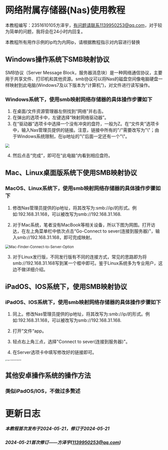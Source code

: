 # 网络附属存储器(Nas)使用教程

本教程编写：2351610105方泽宇，有问题请联系1139950253@qq.com，对于较为简单的问题，我将会在24小时内回复。

本教程所有用作示例的ip均为内网ip，请根据教程指示对内容进行替换

## Windows操作系统下SMB映射协议

SMB协议（Server Message Block，服务器消息块）是一种网络通信协议，主要用于共享文件、打印机和其他资源。smb协议可以将Nas的磁盘空间像电脑硬盘一样映射到此电脑(Windows7及以下版本为“计算机”)，对文件进行读写操作。

### Windows系统下，使用smb映射网络存储器的具体操作步骤如下

1. 在桌面/文件资源管理器左侧找到“网络”并右击。
2. 在弹出的选项卡中，左键选择“映射网络驱动器”。
3. 在“驱动器”选项卡中选择一个没有冲突的盘符，一般为Z。在“文件夹”选项卡中，输入Nas管理员提供的链接。注意，链接中所有的"/"需要改写为"\\"；由于Windows系统限制，在ip地址的"\\"后面一定还有一个"\\"。

<img src="https://i.imgur.com/Y20wnsj.png" style="zoom: 80%;" />

4. 然后点击“完成”，即可在“此电脑”内看到相应盘符。

## Mac、Linux桌面版系统下使用SMB映射协议

### MacOS、Linux系统下，使用smb映射网络存储器的具体操作步骤如下

1. 修改Nas管理员提供的ip地址，将其改写为:smb://ip/的形式。例如:192.168.31.168，可以被改写为smb://192.168.31.168.

2. 对于Mac系统，笔者没有MacBook等相关设备，所以下图为网图。打开访达，在左上角菜单栏中依次点击“Go-Connect to sever(连接到服务器)"，输入smb://192.168.31.168，即可完成映射。

<img src="https://img.php.cn/upload/article/000/887/227/168143336579455.png" alt="Mac-Finder-Connect-to-Server-Option" style="zoom:80%;" />

3. 对于Linux发行版，不同发行版有不同的连接方式，常见的思路即为将smb://192.168.31.168写到某一个框中即可。鉴于Linux系统多为专业用户，这边不做详细介绍。

## iPadOS、IOS系统下，使用SMB映射协议

### iPadOS、IOS系统下，使用smb映射网络存储器的具体操作步骤如下

1. 同上。修改Nas管理员提供的ip地址，将其改写为:smb://ip/的形式。例如:192.168.31.168，可以被改写为smb://192.168.31.168.
2. 打开”文件“app。
3. 轻点右上角三点，选择"Connect to sever(连接到服务器)"。

4. 在Server选项卡中填写修改好的链接即可。

<img src="https://i.imgur.com/EM8McZ7.png" alt="image-20240521221624798" style="zoom: 25%;" />

## 其他安卓操作系统的操作方法

### 类似iPadOS/IOS，不做过多赘述



# 更新日志

##### 本教程首次发布于2024-05-21，修订于2024-05-21

##### 2024-05-21首次修订——方泽宇(1139950253@qq.com)